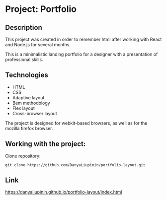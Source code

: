  # Project: Portfolio

## Description

This project was created in order to remember html after working with React and Node.js for several months.

This is a minimalistic landing portfolio for a designer with a presentation of professional skills.

## Technologies ##
- HTML
- CSS
- Adaptive layout
- Bem methodology
- Flex layout
- Cross-browser layout

The project is designed for webkit-based browsers, as well as for the mozilla firefox browser.

## Working with the project:

Clone repository:

``` git clone https://github.com/DanyaLiupinin/portfolio-layout.git ```

## Link ##
https://danyaliupinin.github.io/portfolio-layout/index.html
